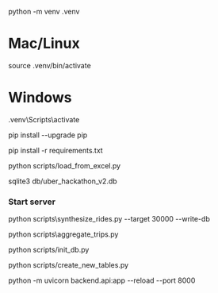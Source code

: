 python -m venv .venv
# Mac/Linux
source .venv/bin/activate
# Windows
.venv\Scripts\activate

pip install --upgrade pip

pip install -r requirements.txt

python scripts/load_from_excel.py

sqlite3 db/uber_hackathon_v2.db

### Start server
python scripts\synthesize_rides.py --target 30000 --write-db

python scripts\aggregate_trips.py

python scripts/init_db.py

python scripts/create_new_tables.py


python -m uvicorn backend.api:app --reload --port 8000

